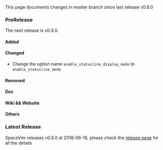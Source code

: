 This page documents changes in master branch since last release v0.8.0

### PreRelease

The next release is v0.9.0.

#### Added

#### Changed

- Change the option name `enable_statusline_display_mode` to `enable_statusline_mode`

#### Removed

#### Doc

#### Wiki && Website

#### Others

### Latest Release

SpaceVim releases v0.8.0 at 2018-06-18, please check the
[release page](https://spacevim.org/SpaceVim-release-v0.8.0/) for all the details
